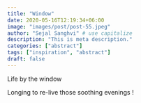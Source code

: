 ```yaml
---
title: "Window"
date: 2020-05-16T12:19:34+06:00
image: "images/post/post-55.jpeg"
author: "Sejal Sanghvi" # use capitalize
description: "This is meta description."
categories: ["abstract"]
tags: ["inspiration", "abstract"]
draft: false
---
```

Life by the window

Longing to re-live those soothing evenings !
